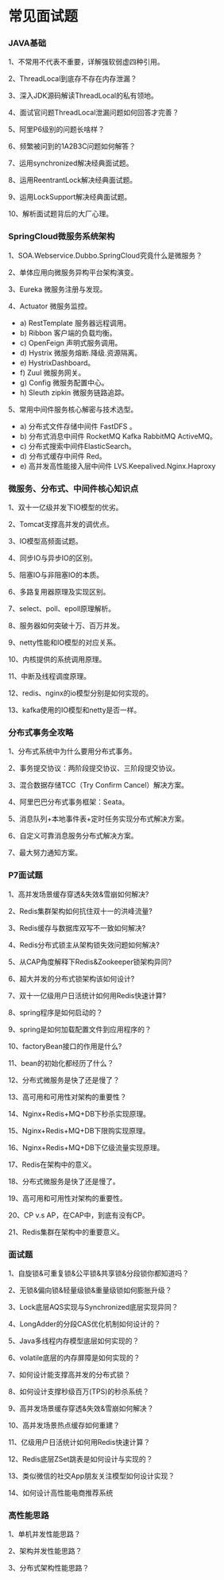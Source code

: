 # 常见面试题

### JAVA基础

1、不常用不代表不重要，详解强软弱虚四种引用。

2、ThreadLocal到底存不存在内存泄漏？

3、深入JDK源码解读ThreadLocal的私有领地。

4、面试官问题ThreadLocal泄漏问题如何回答才完善？

5、阿里P6级别的问题长啥样？

6、频繁被问到的1A2B3C问题如何解答？

7、运用synchronized解决经典面试题。

8、运用ReentrantLock解决经典面试题。

9、运用LockSupport解决经典面试题。

10、解析面试题背后的大厂心理。

### SpringCloud微服务系统架构

1、SOA.Webservice.Dubbo.SpringCloud究竟什么是微服务？

2、单体应用向微服务异构平台架构演变。

3、Eureka 微服务注册与发现。

4、Actuator 微服务监控。

- a) RestTemplate 服务器远程调用。
- b) Ribbon 客户端的负载均衡。
- c) OpenFeign 声明式服务调用。
- d) Hystrix 微服务熔断.降级.资源隔离。
- e) HystrixDashboard。
- f) Zuul 微服务网关。
- g) Config 微服务配置中心。
- h) Sleuth zipkin 微服务链路追踪。

5、常用中间件服务核心解密与技术选型。

- a) 分布式文件存储中间件 FastDFS 。
- b) 分布式消息中间件 RocketMQ Kafka RabbitMQ ActiveMQ。
- c) 分布式搜索中间件ElasticSearch。
- d) 分布式缓存中间件 Red。
- e) 高并发高性能接入层中间件 LVS.Keepalived.Nginx.Haproxy

### 微服务、分布式、中间件核心知识点

1、双十一亿级并发下IO模型的优劣。

2、Tomcat支撑高并发的调优点。

3、IO模型高频面试题。

4、同步IO与异步IO的区别。

5、阻塞IO与非阻塞IO的本质。

6、多路复用器原理及实现区别。

7、select、poll、epoll原理解析。

8、服务器如何突破十万、百万并发。

9、netty性能和IO模型的对应关系。

10、内核提供的系统调用原理。

11、中断及线程调度原理。

12、redis、nginx的io模型分别是如何实现的。

13、kafka使用的IO模型和netty是否一样。

### 分布式事务全攻略

1、分布式系统中为什么要用分布式事务。

2、事务提交协议：两阶段提交协议、三阶段提交协议。

3、混合数据存储TCC（Try Confirm Cancel）解决方案。

4、阿里巴巴分布式事务框架：Seata。

5、消息队列+本地事件表+定时任务实现分布式解决方案。

6、自定义可靠消息服务分布式解决方案。

7、最大努力通知方案。

### P7面试题

1、高并发场景缓存穿透&失效&雪崩如何解决?

2、Redis集群架构如何抗住双十一的洪峰流量?

3、Redis缓存与数据库双写不一致如何解决?

4、Redis分布式锁主从架构锁失效问题如何解决?

5、从CAP角度解释下Redis&Zookeeper锁架构异同?

6、超大并发的分布式锁架构该如何设计?

7、双十一亿级用户日活统计如何用Redis快速计算?

8、spring程序是如何启动的？

9、spring是如何加载配置文件到应用程序的？

10、factoryBean接口的作用是什么?

11、bean的初始化都经历了什么？

12、分布式微服务是快了还是慢了？

13、高可用和可用性对架构的重要性？

14、Nginx+Redis+MQ+DB下秒杀实现原理。

15、Nginx+Redis+MQ+DB下限购实现原理。

16、Nginx+Redis+MQ+DB下亿级流量实现原理。

17、Redis在架构中的意义。

18、分布式微服务是快了还是慢了。

19、高可用和可用性对架构的重要性。

20、CP v.s AP，在CAP中，到底有没有CP。

21、Redis集群在架构中的重要意义。

### 面试题

1、自旋锁&可重复锁&公平锁&共享锁&分段锁你都知道吗？

2、无锁&偏向锁&轻量级锁&重量级锁如何膨胀升级？

3、Lock底层AQS实现与Synchronized底层实现异同？

4、LongAdder的分段CAS优化机制如何设计的？

5、Java多线程内存模型底层如何实现的？

6、volatile底层的内存屏障是如何实现的？

7、如何设计能支撑高并发的分布式锁？

8、如何设计支撑秒级百万(TPS)的秒杀系统？

9、高并发场景缓存穿透&失效&雪崩如何解决？

10、高并发场景热点缓存如何重建？

11、亿级用户日活统计如何用Redis快速计算？

12、Redis底层ZSet跳表是如何设计与实现的？

13、类似微信的社交App朋友关注模型如何设计实现？

14、如何设计高性能电商推荐系统

### 高性能思路

1、单机并发性能思路？

2、架构并发性能思路？

3、分布式架构性能思路？
